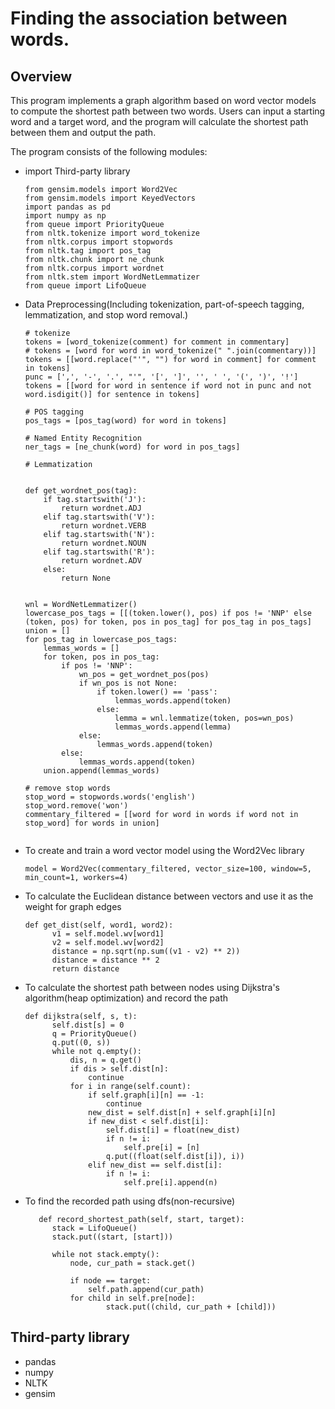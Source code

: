 # Finding the association between words.

## Overview

This program implements a graph algorithm based on word vector models to compute the shortest path between two words. Users can input a starting word and a target word, and the program will calculate the shortest path between them and output the path.

The program consists of the following modules:
* import Third-party library
    ```
    from gensim.models import Word2Vec
    from gensim.models import KeyedVectors
    import pandas as pd
    import numpy as np
    from queue import PriorityQueue
    from nltk.tokenize import word_tokenize
    from nltk.corpus import stopwords
    from nltk.tag import pos_tag
    from nltk.chunk import ne_chunk
    from nltk.corpus import wordnet
    from nltk.stem import WordNetLemmatizer
    from queue import LifoQueue
    ```
* Data Preprocessing(Including tokenization, part-of-speech tagging, lemmatization, and stop word removal.)
    ```
    # tokenize
    tokens = [word_tokenize(comment) for comment in commentary]
    # tokens = [word for word in word_tokenize(" ".join(commentary))]
    tokens = [[word.replace("'", "") for word in comment] for comment in tokens]
    punc = [',', '-', '.', "'", '[', ']', '', ' ', '(', ')', '!']
    tokens = [[word for word in sentence if word not in punc and not word.isdigit()] for sentence in tokens]

    # POS tagging
    pos_tags = [pos_tag(word) for word in tokens]

    # Named Entity Recognition
    ner_tags = [ne_chunk(word) for word in pos_tags]

    # Lemmatization


    def get_wordnet_pos(tag):
        if tag.startswith('J'):
            return wordnet.ADJ
        elif tag.startswith('V'):
            return wordnet.VERB
        elif tag.startswith('N'):
            return wordnet.NOUN
        elif tag.startswith('R'):
            return wordnet.ADV
        else:
            return None


    wnl = WordNetLemmatizer()
    lowercase_pos_tags = [[(token.lower(), pos) if pos != 'NNP' else (token, pos) for token, pos in pos_tag] for pos_tag in pos_tags]
    union = []
    for pos_tag in lowercase_pos_tags:
        lemmas_words = []
        for token, pos in pos_tag:
            if pos != 'NNP':
                wn_pos = get_wordnet_pos(pos)
                if wn_pos is not None:
                    if token.lower() == 'pass':
                        lemmas_words.append(token)
                    else: 
                        lemma = wnl.lemmatize(token, pos=wn_pos)
                        lemmas_words.append(lemma)
                else:
                    lemmas_words.append(token)
            else:
                lemmas_words.append(token)
        union.append(lemmas_words)

    # remove stop words
    stop_word = stopwords.words('english')
    stop_word.remove('won')
    commentary_filtered = [[word for word in words if word not in stop_word] for words in union]


    ```
* To create and train a word vector model using the Word2Vec library
  ```
  model = Word2Vec(commentary_filtered, vector_size=100, window=5, min_count=1, workers=4)
  ```
* To calculate the Euclidean distance between vectors and use it as the weight for graph edges
  ```
  def get_dist(self, word1, word2):
        v1 = self.model.wv[word1]
        v2 = self.model.wv[word2]
        distance = np.sqrt(np.sum((v1 - v2) ** 2))
        distance = distance ** 2   
        return distance
  ```
* To calculate the shortest path between nodes using Dijkstra's algorithm(heap optimization) and record the path
  ```
  def dijkstra(self, s, t):
        self.dist[s] = 0
        q = PriorityQueue()
        q.put((0, s))
        while not q.empty():
            dis, n = q.get()
            if dis > self.dist[n]:
                continue
            for i in range(self.count):
                if self.graph[i][n] == -1:
                    continue
                new_dist = self.dist[n] + self.graph[i][n]
                if new_dist < self.dist[i]:
                    self.dist[i] = float(new_dist)
                    if n != i:
                        self.pre[i] = [n]
                    q.put((float(self.dist[i]), i))
                elif new_dist == self.dist[i]:
                    if n != i:
                        self.pre[i].append(n)
  ```
* To find the recorded path using dfs(non-recursive)
  ```
     def record_shortest_path(self, start, target):
        stack = LifoQueue()
        stack.put((start, [start]))

        while not stack.empty():
            node, cur_path = stack.get()

            if node == target:
                self.path.append(cur_path)
            for child in self.pre[node]:
                    stack.put((child, cur_path + [child]))
  ```
## Third-party library
* pandas
* numpy
* NLTK
* gensim
